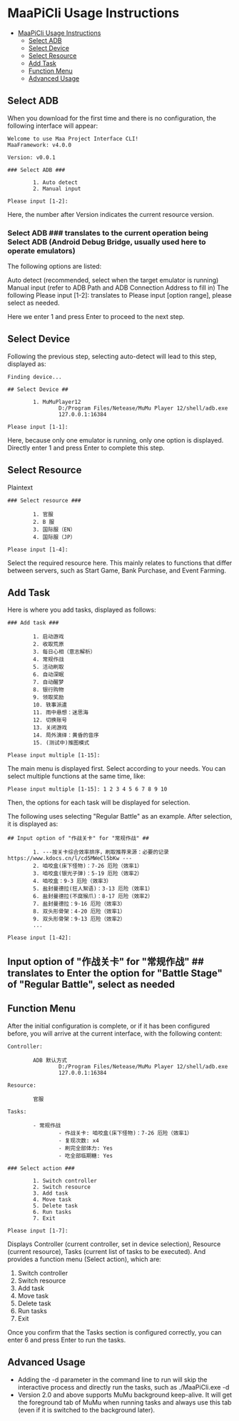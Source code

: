 # MaaPiCli Usage Instructions

- [MaaPiCli Usage Instructions](#maapicli-usage-instructions)
  - [Select ADB](#select-adb)
  - [Select Device](#select-device)
  - [Select Resource](#select-resource)
  - [Add Task](#add-task)
  - [Function Menu](#function-menu)
  - [Advanced Usage](#advanced-usage)

## Select ADB

When you download for the first time and there is no configuration, the following interface will appear:

```plaintext
Welcome to use Maa Project Interface CLI!
MaaFramework: v4.0.0

Version: v0.0.1

### Select ADB ###

        1. Auto detect
        2. Manual input

Please input [1-2]:
```

Here, the number after Version indicates the current resource version.

### Select ADB ### translates to the current operation being Select ADB (Android Debug Bridge, usually used here to operate emulators)

The following options are listed:

Auto detect (recommended, select when the target emulator is running)
Manual input (refer to ADB Path and ADB Connection Address to fill in)
The following Please input [1-2]: translates to Please input [option range], please select as needed.

Here we enter 1 and press Enter to proceed to the next step.

## Select Device

Following the previous step, selecting auto-detect will lead to this step, displayed as:

```plaintext
Finding device...

## Select Device ##

        1. MuMuPlayer12
                D:/Program Files/Netease/MuMu Player 12/shell/adb.exe
                127.0.0.1:16384

Please input [1-1]:
```

Here, because only one emulator is running, only one option is displayed. Directly enter 1 and press Enter to complete this step.

## Select Resource

Plaintext

```plaintext
### Select resource ###

        1. 官服
        2. B 服
        3. 国际服（EN）
        4. 国际服（JP）

Please input [1-4]:
```

Select the required resource here. This mainly relates to functions that differ between servers, such as Start Game, Bank Purchase, and Event Farming.

## Add Task

Here is where you add tasks, displayed as follows:

```plaintext
### Add task ###

        1. 启动游戏
        2. 收取荒原
        3. 每日心相（意志解析）
        4. 常规作战
        5. 活动刷取
        6. 自动深眠
        7. 自动醒梦
        8. 银行购物
        9. 领取奖励
        10. 轶事派遣
        11. 雨中悬想：迷思海
        12. 切换账号
        13. 关闭游戏
        14. 局外演绎：黄昏的音序
        15. (测试中)推图模式

Please input multiple [1-15]:
```

The main menu is displayed first. Select according to your needs. You can select multiple functions at the same time, like:

```plaintext
Please input multiple [1-15]: 1 2 3 4 5 6 7 8 9 10
```

Then, the options for each task will be displayed for selection.

The following uses selecting "Regular Battle" as an example. After selection, it is displayed as:

```plaintext
## Input option of "作战关卡" for "常规作战" ##

        1. ---按关卡综合效率排序，刷取推荐来源：必要的记录https://www.kdocs.cn/l/cd5MWeCl5bKw ---
        2. 啮咬盒(床下怪物)：7-26 厄险（效率1）
        3. 啮咬盒(银光子弹)：5-19 厄险（效率2）
        4. 啮咬盒：9-3 厄险（效率3）
        5. 盐封曼德拉(狂人絮语)：3-13 厄险（效率1）
        6. 盐封曼德拉(不腐猴爪)：8-17 厄险（效率2）
        7. 盐封曼德拉：9-16 厄险（效率3）
        8. 双头形骨架：4-20 厄险（效率1）
        9. 双头形骨架：9-13 厄险（效率2）
        ...

Please input [1-42]:
```

## Input option of "作战关卡" for "常规作战" ## translates to Enter the option for "Battle Stage" of "Regular Battle", select as needed

## Function Menu

After the initial configuration is complete, or if it has been configured before, you will arrive at the current interface, with the following content:

```plaintext
Controller:

        ADB 默认方式
                D:/Program Files/Netease/MuMu Player 12/shell/adb.exe
                127.0.0.1:16384

Resource:

        官服

Tasks:

        - 常规作战
                - 作战关卡: 啮咬盒(床下怪物)：7-26 厄险（效率1）
                - 复现次数: x4
                - 刷完全部体力: Yes
                - 吃全部临期糖: Yes

### Select action ###

        1. Switch controller
        2. Switch resource
        3. Add task
        4. Move task
        5. Delete task
        6. Run tasks
        7. Exit

Please input [1-7]:
```

Displays Controller (current controller, set in device selection), Resource (current resource), Tasks (current list of tasks to be executed).
And provides a function menu (Select action), which are:

1. Switch controller
2. Switch resource
3. Add task
4. Move task
5. Delete task
6. Run tasks
7. Exit

Once you confirm that the Tasks section is configured correctly, you can enter 6 and press Enter to run the tasks.

## Advanced Usage

- Adding the -d parameter in the command line to run will skip the interactive process and directly run the tasks, such as ./MaaPiCli.exe -d
- Version 2.0 and above supports MuMu background keep-alive. It will get the foreground tab of MuMu when running tasks and always use this tab (even if it is switched to the background later).
